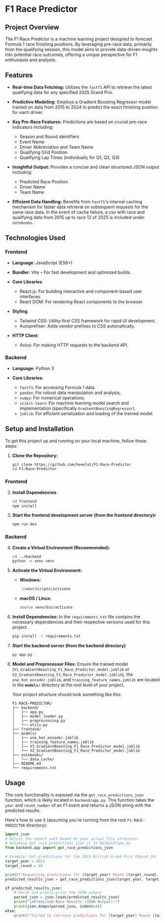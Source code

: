 # F1 Race Predictor

## Project Overview

The F1 Race Predictor is a machine learning project designed to forecast Formula 1 race finishing positions. By leveraging pre-race data, primarily from the qualifying session, this model aims to provide data-driven insights into potential race outcomes, offering a unique perspective for F1 enthusiasts and analysts. 

## Features

* **Real-time Data Fetching:** Utilizes the `fastf1` API to retrieve the latest qualifying data for any specified 2025 Grand Prix.

* **Predictive Modeling:** Employs a Gradient Boosting Regressor model trained on data from 2015 to 2024 to predict the exact finishing position for each driver.

* **Key Pre-Race Features:** Predictions are based on crucial pre-race indicators including:
    * Season and Round identifiers
    * Event Name
    * Driver Abbreviation and Team Name
    * Qualifying Grid Position
    * Qualifying Lap Times (individually for Q1, Q2, Q3)

* **Insightful Output:** Provides a concise and clean structured JSON output including:
    * Predicted Race Position
    * Driver Name
    * Team Name

* **Efficient Data Handling:** Benefits from `fastf1`'s internal caching mechanism for faster data retrieval on subsequent requests for the same race data. In the event of cache failure, a csv with race and qualifying data from 2015 up to race 12 of 2025 is included under `notebooks`.

## Technologies Used

### Frontend
* **Language**: JavaScript (ES6+)
* **Bundler**: Vite – For fast development and optimized builds.

* **Core Libraries**:
   * React.js: For building interactive and component-based user interfaces.
   * React DOM: For rendering React components to the browser.

* **Styling**:
   * Tailwind CSS: Utility-first CSS framework for rapid UI development.
   * Autoprefixer: Adds vendor prefixes to CSS automatically.

 * **HTTP Client**:
    * Axios: For making HTTP requests to the backend API.

### Backend

* **Language:** Python 3

* **Core Libraries:**
    * `fastf1`: For accessing Formula 1 data.
    * `pandas`: For robust data manipulation and analysis.
    * `numpy`: For numerical operations.
    * `scikit-learn`: For machine learning model search and implementation (specifically `GradientBoostingRegressor`).
    * `joblib`: For efficient serialization and loading of the trained model.

## Setup and Installation

To get this project up and running on your local machine, follow these steps:

1.  **Clone the Repository:**
    ```bash
    git clone https://github.com/heeelol/F1-Race-Predictor
    cd F1-Race-Predictor
    ```

### Frontend

2. **Install Dependencies**
    ```bash
    cd frontend
    npm install
    ```

3. **Start the frontend development server (from the frontend directory)r**
    ```bash
    npm run dev
    ```

### Backend

4.  **Create a Virtual Environment (Recommended):**
    ```bash
    cd ../backend
    python -m venv venv
    ```

5.  **Activate the Virtual Environment:**
    * **Windows:**
        ```bash
        .\venv\Scripts\activate
        ```
    * **macOS / Linux:**
        ```bash
        source venv/bin/activate
        ```

6.  **Install Dependencies:**
    In the `requirements.txt` file contains the necessary dependencies and their respective versions used for this project. 
    ```bash
    pip install -r requirements.txt
    ```

7. **Start the backend server (from the backend directory)**
     ```bash
    py app.py
    ```

8.  **Model and Preprocessor Files:**
    Ensure the trained model (`V1_GradientBoosting_F1_Race_Predictor_model.joblib` or `V2_GradientBoosting_F1_Race_Predictor_model.joblib`), the `one_hot_encoder.joblib`, and `training_feature_names.joblib` are located in the **`models/`** directory at the root level of your project.

    Your project structure should look something like this:

    ```
    F1-RACE-PREDICTOR/
    ├── backend/
    │   ├── app.py                     
    │   ├── model_loader.py
    │   ├── preprocessing.py
    │   └── utils.py
    ├── frontend/
    ├── models/
    │   ├── one_hot_encoder.joblib
    │   ├── training_feature_names.joblib
    │   ├── V1_GradientBoosting_F1_Race_Predictor_model.joblib
    │   └── V2_GradientBoosting_F1_Race_Predictor_model.joblib
    ├── notebooks/
    │   └── data_cache/
    ├── README.md
    └── requirements.txt
    ```

## Usage

The core functionality is exposed via the `get_race_predictions_json` function, which is likely located in `backend/app.py`. This function takes the `year` and `round_number` of an F1 event and returns a JSON string with the predicted results.

Here's how to use it (assuming you're running from the root `F1-RACE-PREDICTOR` directory):

```python
import json
# Adjust the import path based on your actual file structure.
# Assuming get_race_predictions_json is in backend/app.py
from backend.app import get_race_predictions_json 

# Example: Get predictions for the 2023 British Grand Prix (Round 10)
target_year = 2023
target_round = 10 

print(f"Requesting predictions for {target_year} Round {target_round}...")
predicted_results_json = get_race_predictions_json(target_year, target_round)

if predicted_results_json:
    # Parse and pretty-print the JSON output
    parsed_json = json.loads(predicted_results_json)
    print("\nPredicted Race Results (JSON Output):")
    print(json.dumps(parsed_json, indent=4))
else:
    print(f"Failed to retrieve predictions for {target_year} Round {target_round}.")
